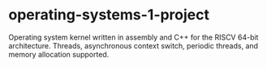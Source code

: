 # operating-systems-1-project
Operating system kernel written in assembly and C++ for the RISCV 64-bit architecture. Threads, asynchronous context switch, periodic threads, and memory allocation supported.

